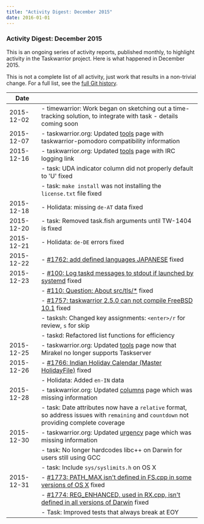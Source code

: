 ```yaml
---
title: "Activity Digest: December 2015"
date: 2016-01-01
---
```


### Activity Digest: December 2015 

This is an ongoing series of activity reports, published monthly, to highlight activity in the Taskwarrior project.
Here is what happened in December 2015.

This is not a complete list of all activity, just work that results in a non-trivial change.
For a full list, see the [full Git history](https://github.com/GothenburgBitFactory/taskwarrior/commits/v2.5.1).

| Date       |                                                                                                                                                         | 
|------------|---------------------------------------------------------------------------------------------------------------------------------------------------------|
| 2015-12-02 | - timewarrior: Work began on sketching out a time-tracking solution, to integrate with task - details coming soon                                       |
| 2015-12-07 | - taskwarrior.org: Updated [tools](/tools) page with taskwarrior-pomodoro compatibility information                                                     |
| 2015-12-16 | - taskwarrior.org: Updated [tools](/support) page with IRC logging link                                                                                 |
|            | - task: UDA indicator column did not properly default to 'U' fixed                                                                                      |
|            | - task: `make install` was not installing the `license.txt` file fixed                                                                                  |
| 2015-12-18 | - Holidata: missing `de-AT` data fixed                                                                                                                  |
| 2015-12-20 | - task: Removed task.fish arguments until TW-1404 is fixed                                                                                              |
| 2015-12-21 | - Holidata: `de-DE` errors fixed                                                                                                                        |
| 2015-12-22 | - [#1762: add defined languages JAPANESE](https://github.com/GothenburgBitFactory/taskwarrior/issues/1762) fixed                                        |
| 2015-12-23 | - [#100: Log taskd messages to stdout if launched by systemd](https://github.com/GothenburgBitFactory/taskserver/issues/100) fixed                      |
|            | - [#110: Question: About src/tls/*](https://github.com/GothenburgBitFactory/taskserver/issues/110) fixed                                                |
|            | - [#1757: taskwarrior 2.5.0 can not compile FreeBSD 10.1](https://github.com/GothenburgBitFactory/taskwarrior/issues/1757) fixed                        |
|            | - tasksh: Changed key assignments: `<enter>/r` for review, `s` for skip                                                                                 |
|            | - taskd: Refactored list functions for efficiency                                                                                                       |
| 2015-12-25 | - taskwarrior.org: Updated [tools](/tools) page now that Mirakel no longer supports Taskserver                                                          |
| 2015-12-26 | - [#1766: Indian Holiday Calendar (Master HolidayFile)](https://github.com/GothenburgBitFactory/taskwarrior/issues/1766) fixed                          |
|            | - Holidata: Added `en-IN` data                                                                                                                          |
| 2015-12-28 | - taskwarrior.org: Updated [ columns](/docs/commands/columns) page which was missing information                                                        |
|            | - task: Date attributes now have a `relative` format, so address issues with `remaining` and `countdown` not providing complete coverage                |
| 2015-12-30 | - taskwarrior.org: Updated [urgency](/docs/urgency) page which was missing information                                                                  |
|            | - task: No longer hardcodes libc++ on Darwin for users still using GCC                                                                                  |
|            | - task: Include `sys/syslimits.h` on OS X                                                                                                               |
| 2015-12-31 | - [#1773: PATH_MAX isn't defined in FS.cpp in some versions of OS X](https://github.com/GothenburgBitFactory/taskwarrior/issues/1773) fixed             |
|            | - [#1774: REG_ENHANCED, used in RX.cpp, isn't defined in all versions of Darwin](https://github.com/GothenburgBitFactory/taskwarrior/issues/1774) fixed |
|            | - Task: Improved tests that always break at EOY                                                                                                         |
